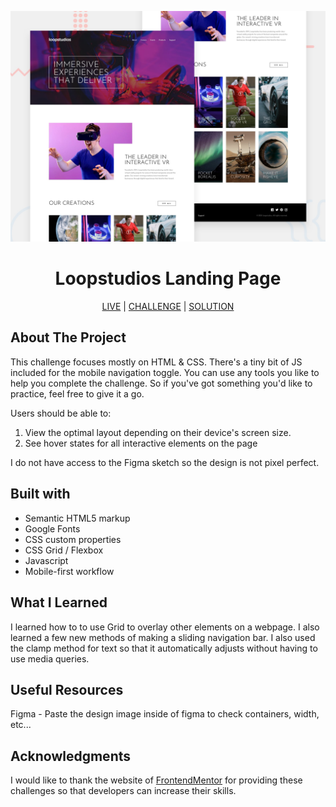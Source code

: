 ![loopstudios-landing-page](images/desktop/desktop-preview.jpg)

<h1 align="center">Loopstudios Landing Page</h1>

<div align="center">

[LIVE](https://datkiddude.github.io/loopstudios-landing-page-frontendmentor/) |
[CHALLENGE](https://www.frontendmentor.io/challenges/qr-code-component-iux_sIO_H) |
[SOLUTION](https://www.frontendmentor.io/solutions)

</div>

## About The Project

This challenge focuses mostly on HTML & CSS. There's a tiny bit of JS included for the mobile navigation toggle. You can use any tools you like to help you complete the challenge. So if you've got something you'd like to practice, feel free to give it a go.

Users should be able to:

1. View the optimal layout depending on their device's screen size.
2. See hover states for all interactive elements on the page

I do not have access to the Figma sketch so the design is not pixel perfect.

## Built with

- Semantic HTML5 markup
- Google Fonts
- CSS custom properties
- CSS Grid / Flexbox
- Javascript
- Mobile-first workflow

## What I Learned

I learned how to to use Grid to overlay other elements on a webpage. I also learned a few new methods of making a sliding navigation bar. I also used the clamp method for text so that it automatically adjusts without having to use media queries.

## Useful Resources

Figma - Paste the design image inside of figma to check containers, width, etc...

## Acknowledgments

I would like to thank the website of [FrontendMentor](https://www.frontendmentor.io/home) for providing these challenges so that developers can increase their skills.
